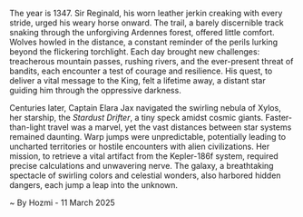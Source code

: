 
The year is 1347.  Sir Reginald, his worn leather jerkin creaking with every stride, urged his weary horse onward.  The trail, a barely discernible track snaking through the unforgiving Ardennes forest, offered little comfort.  Wolves howled in the distance, a constant reminder of the perils lurking beyond the flickering torchlight.  Each day brought new challenges: treacherous mountain passes, rushing rivers, and the ever-present threat of bandits, each encounter a test of courage and resilience.  His quest, to deliver a vital message to the King, felt a lifetime away, a distant star guiding him through the oppressive darkness.

Centuries later, Captain Elara Jax navigated the swirling nebula of Xylos, her starship, the *Stardust Drifter*, a tiny speck amidst cosmic giants.  Faster-than-light travel was a marvel, yet the vast distances between star systems remained daunting.  Warp jumps were unpredictable, potentially leading to uncharted territories or hostile encounters with alien civilizations.  Her mission, to retrieve a vital artifact from the Kepler-186f system, required precise calculations and unwavering nerve. The galaxy, a breathtaking spectacle of swirling colors and celestial wonders, also harbored hidden dangers, each jump a leap into the unknown.

~ By Hozmi - 11 March 2025
